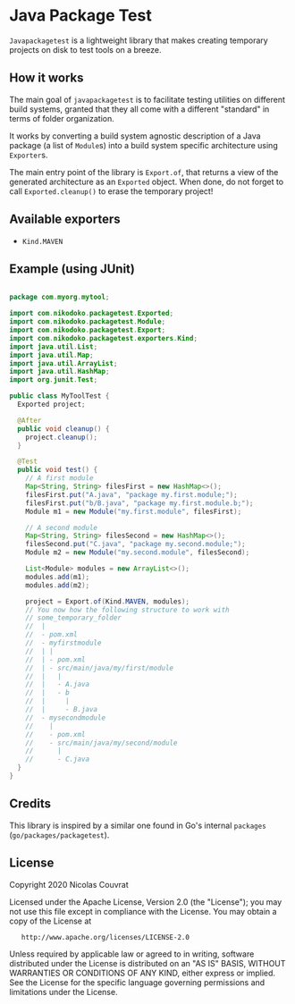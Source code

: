 # Java Package Test

`Javapackagetest` is a lightweight library that makes creating temporary projects on disk to test
tools on a breeze.

## How it works

The main goal of `javapackagetest` is to facilitate testing utilities on different build systems,
granted that they all come with a different "standard" in terms of folder organization.

It works by converting a build system agnostic description of a Java package (a list of `Module`s)
into a build system specific architecture using `Exporter`s.

The main entry point of the library is `Export.of`, that returns a view of the generated
architecture as an `Exported` object. When done, do not forget to call `Exported.cleanup()`
to erase the temporary project!

## Available exporters

* `Kind.MAVEN`

## Example (using JUnit)

```java

package com.myorg.mytool;

import com.nikodoko.packagetest.Exported;
import com.nikodoko.packagetest.Module;
import com.nikodoko.packagetest.Export;
import com.nikodoko.packagetest.exporters.Kind;
import java.util.List;
import java.util.Map;
import java.util.ArrayList;
import java.util.HashMap;
import org.junit.Test;

public class MyToolTest {
  Exported project;

  @After
  public void cleanup() {
    project.cleanup();
  }

  @Test
  public void test() {
    // A first module
    Map<String, String> filesFirst = new HashMap<>();
    filesFirst.put("A.java", "package my.first.module;");
    filesFirst.put("b/B.java", "package my.first.module.b;");
    Module m1 = new Module("my.first.module", filesFirst);

    // A second module
    Map<String, String> filesSecond = new HashMap<>();
    filesSecond.put("C.java", "package my.second.module;");
    Module m2 = new Module("my.second.module", filesSecond);

    List<Module> modules = new ArrayList<>();
    modules.add(m1);
    modules.add(m2);

    project = Export.of(Kind.MAVEN, modules);
    // You now how the following structure to work with
    // some_temporary_folder
    //  |
    //  - pom.xml
    //  - myfirstmodule
    //  | |
    //  | - pom.xml
    //  | - src/main/java/my/first/module
    //  |   |
    //  |   - A.java
    //  |   - b
    //  |     |
    //  |     - B.java
    //  - mysecondmodule
    //    |
    //    - pom.xml
    //    - src/main/java/my/second/module
    //      |
    //      - C.java
  }
}
```

## Credits

This library is inspired by a similar one found in Go's internal `packages` (`go/packages/packagetest`).

## License

   Copyright 2020 Nicolas Couvrat

   Licensed under the Apache License, Version 2.0 (the "License");
   you may not use this file except in compliance with the License.
   You may obtain a copy of the License at

       http://www.apache.org/licenses/LICENSE-2.0

   Unless required by applicable law or agreed to in writing, software
   distributed under the License is distributed on an "AS IS" BASIS,
   WITHOUT WARRANTIES OR CONDITIONS OF ANY KIND, either express or implied.
   See the License for the specific language governing permissions and
   limitations under the License.
